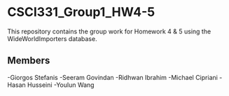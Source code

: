 # CSCI331_Group1_HW4-5
This repository contains the group work for Homework 4 & 5 using the WideWorldImporters database.

Members
-------------------------------
 -Giorgos Stefanis
-Seeram Govindan
-Ridhwan Ibrahim
-Michael Cipriani
-Hasan Husseini
-Youlun Wang
